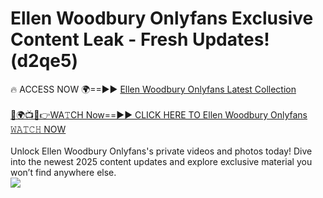 # Ellen Woodbury Onlyfans Exclusive Content Leak - Fresh Updates! (d2qe5)

🔥 ACCESS NOW 🌍==►► <a href="https://tinyurl.com/kvy9nzfs" rel="nofollow">Ellen Woodbury Onlyfans Latest Collection</a>
<br><br>
[🔴🌍📺📱👉WA𝚃CH Now==►► CLICK HERE TO Ellen Woodbury Onlyfans 𝚆𝙰𝚃𝙲𝙷 NOW](https://tinyurl.com/kvy9nzfs)
<br><br>
Unlock Ellen Woodbury Onlyfans's private videos and photos today! Dive into the newest 2025 content updates and explore exclusive material you won’t find anywhere else.
<br>
<a href="https://tinyurl.com/kvy9nzfs" rel="nofollow" data-target="animated-image.originalLink"><img src="https://camo.githubusercontent.com/8a4f000d20f83aca3bf7ec5f350d767afa0574a8a352519fd8cfa583a6f93a33/68747470733a2f2f692e696d6775722e636f6d2f644a486b345a712e676966" data-canonical-src="https://i.imgur.com/dJHk4Zq.gif" style="max-width: 100%; display: inline-block;" data-target="animated-image.originalImage"></a>
<br>
